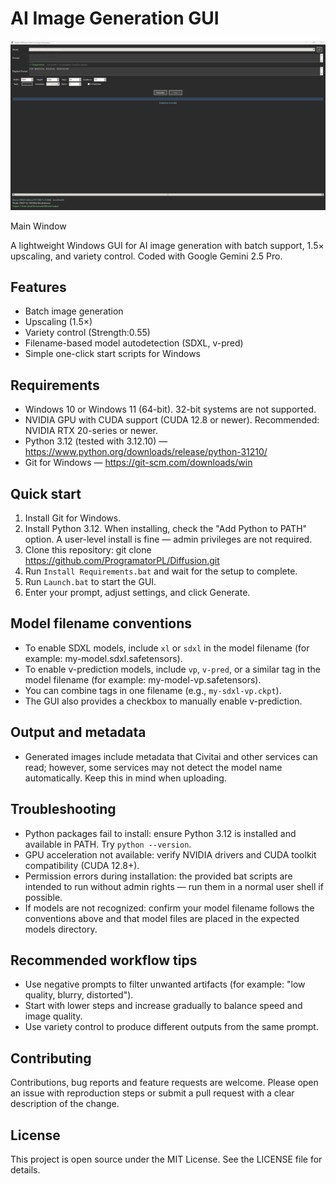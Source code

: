 # AI Image Generation GUI

![Main Window](assets/main-window.png)

Main Window

A lightweight Windows GUI for AI image generation with batch support, 1.5× upscaling, and variety control. Coded with Google Gemini 2.5 Pro.

## Features
- Batch image generation
- Upscaling (1.5×)
- Variety control (Strength:0.55)
- Filename-based model autodetection (SDXL, v-pred)
- Simple one-click start scripts for Windows

## Requirements
- Windows 10 or Windows 11 (64-bit). 32-bit systems are not supported.
- NVIDIA GPU with CUDA support (CUDA 12.8 or newer). Recommended: NVIDIA RTX 20-series or newer.
- Python 3.12 (tested with 3.12.10) — https://www.python.org/downloads/release/python-31210/
- Git for Windows — https://git-scm.com/downloads/win

## Quick start
1. Install Git for Windows.
2. Install Python 3.12. When installing, check the "Add Python to PATH" option. A user-level install is fine — admin privileges are not required.
3. Clone this repository:
   git clone https://github.com/ProgramatorPL/Diffusion.git
4. Run `Install Requirements.bat` and wait for the setup to complete.
5. Run `Launch.bat` to start the GUI.
6. Enter your prompt, adjust settings, and click Generate.

## Model filename conventions
- To enable SDXL models, include `xl` or `sdxl` in the model filename (for example: my-model.sdxl.safetensors).
- To enable v-prediction models, include `vp`, `v-pred`, or a similar tag in the model filename (for example: my-model-vp.safetensors).
- You can combine tags in one filename (e.g., `my-sdxl-vp.ckpt`).
- The GUI also provides a checkbox to manually enable v-prediction.

## Output and metadata
- Generated images include metadata that Civitai and other services can read; however, some services may not detect the model name automatically. Keep this in mind when uploading.

## Troubleshooting
- Python packages fail to install: ensure Python 3.12 is installed and available in PATH. Try `python --version`.
- GPU acceleration not available: verify NVIDIA drivers and CUDA toolkit compatibility (CUDA 12.8+).
- Permission errors during installation: the provided bat scripts are intended to run without admin rights — run them in a normal user shell if possible.
- If models are not recognized: confirm your model filename follows the conventions above and that model files are placed in the expected models directory.

## Recommended workflow tips
- Use negative prompts to filter unwanted artifacts (for example: "low quality, blurry, distorted").
- Start with lower steps and increase gradually to balance speed and image quality.
- Use variety control to produce different outputs from the same prompt.

## Contributing
Contributions, bug reports and feature requests are welcome. Please open an issue with reproduction steps or submit a pull request with a clear description of the change.

## License
This project is open source under the MIT License. See the LICENSE file for details.
